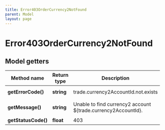 ```yaml
---
title: Error403OrderCurrency2NotFound
parent: Model
layout: page
---
```


# Error403OrderCurrency2NotFound

## Model getters

Method name | Return type | Description | Notes
------------ | ------------- | ------------- | -------------
**getErrorCode()** | **string** | trade.currency2AccountId.not.exists | ex.: `trade.currency2AccountId.not.exists`
**getMessage()** | **string** | Unable to find currency2 account ${trade.currency2AccountId}. | ex.: `Unable to find currency2 account ${trade.currency2AccountId}.`
**getStatusCode()** | **float** | 403 | ex.: `403`

